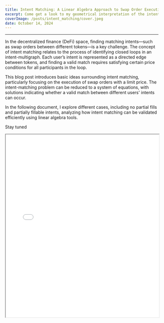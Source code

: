 ```yaml
---
title: Intent Matching: A Linear Algebra Approach to Swap Order Execution
excerpt: Come get a look to my geometrical interpretation of the intent matching problem in DeFi
coverImage: /posts/intent_matching/cover.jpeg
date: October 14, 2024
---
```

---

In the decentralized finance (DeFi) space, finding matching intents—such as swap orders between different tokens—is a key challenge. The concept of intent matching relates to the process of identifying closed loops in an intent-multigraph. Each user’s intent is represented as a directed edge between tokens, and finding a valid match requires satisfying certain price conditions for all participants in the loop.

This blog post introduces basic ideas surrounding intent matching, particularly focusing on the execution of swap orders with a limit price. The intent-matching problem can be reduced to a system of equations, with solutions indicating whether a valid match between different users' intents can occur.

In the following document, I explore different cases, including no partial fills and partially fillable intents, analyzing how intent matching can be validated efficiently using linear algebra tools.

Stay tuned

<iframe src="../../_documents/intent_matching.pdf" width="100%" height="600px"></iframe>

